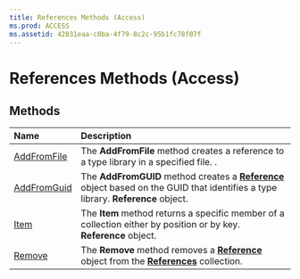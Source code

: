 ```yaml
---
title: References Methods (Access)
ms.prod: ACCESS
ms.assetid: 42031eaa-c0ba-4f79-8c2c-95b1fc78f07f
---
```



# References Methods (Access)

## Methods



|**Name**|**Description**|
|:-----|:-----|
|[AddFromFile](references-addfromfile-method-access.md)|The  **AddFromFile** method creates a reference to a type library in a specified file. .|
|[AddFromGuid](references-addfromguid-method-access.md)|The  **AddFromGUID** method creates a **[Reference](reference-object-access.md)** object based on the GUID that identifies a type library. **Reference** object.|
|[Item](references-item-method-access.md)|The  **Item** method returns a specific member of a collection either by position or by key. **Reference** object.|
|[Remove](references-remove-method-access.md)|The  **Remove** method removes a **[Reference](reference-object-access.md)** object from the **[References](references-object-access.md)** collection.|

